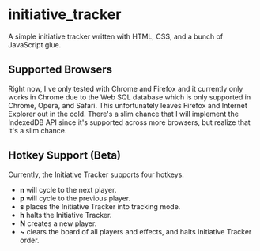 initiative_tracker
==================

A simple initiative tracker written with HTML, CSS, and a bunch of JavaScript glue.

Supported Browsers
------------------

Right now, I've only tested with Chrome and Firefox and it currently only works in Chrome due to the Web SQL database
which is only supported in Chrome, Opera, and Safari.  This unfortunately leaves Firefox and Internet Explorer out in
the cold.  There's a slim chance that I will implement the IndexedDB API since it's supported across more browsers,
but realize that it's a slim chance.

Hotkey Support (Beta)
---------------------
Currently, the Initiative Tracker supports four hotkeys:

- **n** will cycle to the next player.
- **p** will cycle to the previous player.
- **s** places the Initiative Tracker into tracking mode.
- **h** halts the Initiative Tracker.
- **N** creates a new player.
- **~** clears the board of all players and effects, and halts Initiative Tracker order.
